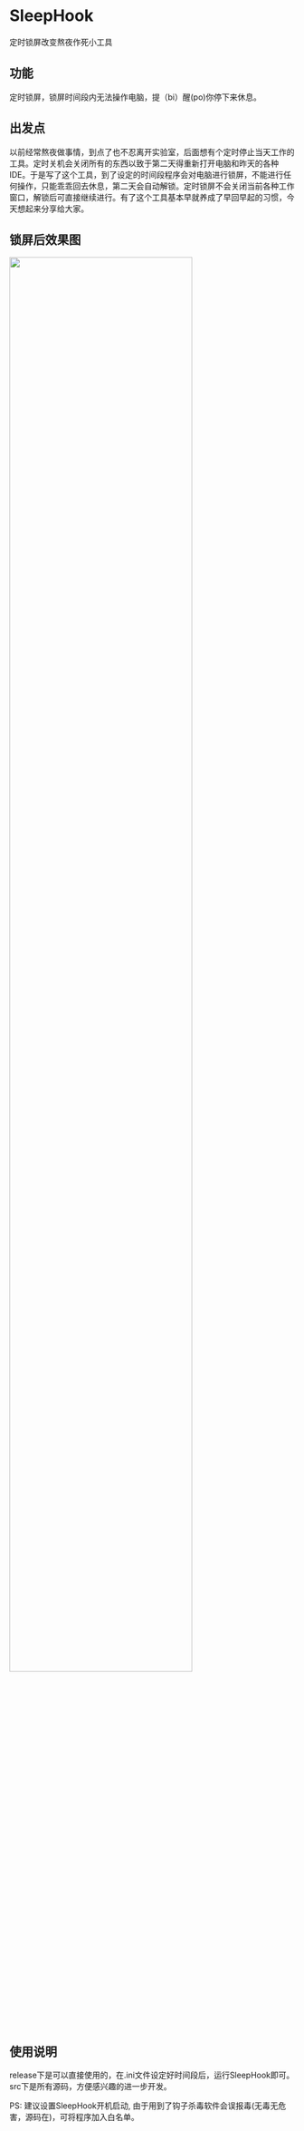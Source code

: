 # SleepHook
定时锁屏改变熬夜作死小工具

## 功能
定时锁屏，锁屏时间段内无法操作电脑，提（bi）醒(po)你停下来休息。

## 出发点
以前经常熬夜做事情，到点了也不忍离开实验室，后面想有个定时停止当天工作的工具。定时关机会关闭所有的东西以致于第二天得重新打开电脑和昨天的各种IDE。于是写了这个工具，到了设定的时间段程序会对电脑进行锁屏，不能进行任何操作，只能乖乖回去休息，第二天会自动解锁。定时锁屏不会关闭当前各种工作窗口，解锁后可直接继续进行。有了这个工具基本早就养成了早回早起的习惯，今天想起来分享给大家。

## 锁屏后效果图
<img src="https://raw.githubusercontent.com/lanbing510/SleepHook/master/screenshots/sleephook.png" width="80%" height="80%">

## 使用说明
release下是可以直接使用的，在.ini文件设定好时间段后，运行SleepHook即可。src下是所有源码，方便感兴趣的进一步开发。

PS: 建议设置SleepHook开机启动, 由于用到了钩子杀毒软件会误报毒(无毒无危害，源码在)，可将程序加入白名单。
